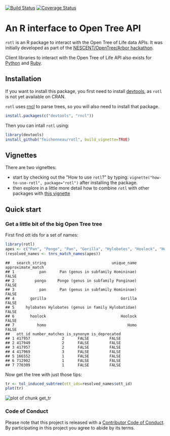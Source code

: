 
[![Build Status](https://travis-ci.org/fmichonneau/rotl.svg)](https://travis-ci.org/fmichonneau/rotl)
[![Coverage Status](https://coveralls.io/repos/fmichonneau/rotl/badge.svg)](https://coveralls.io/r/fmichonneau/rotl)

# An R interface to Open Tree API

`rotl` is an R package to interact with the Open Tree of Life data APIs. It was
initially developed as part of the
[NESCENT/OpenTree/Arbor hackathon](http://blog.opentreeoflife.org/2014/06/11/apply-for-tree-for-all-a-hackathon-to-access-opentree-resources/).

Client libraries to interact with the Open Tree of Life API also exists for
[Python](https://github.com/OpenTreeOfLife/opentree-interfaces/tree/master/python)
and [Ruby](https://github.com/SpeciesFileGroup/bark).


## Installation

If you want to install this package, you first need to install
[devtools](https://github.com/hadley/devtools), as `rotl` is not yet available
on CRAN.

`rotl` uses [rncl](https://github.com/fmichonneau/rncl) to parse trees, so you
will also need to install that package.


```r
install.packages(c("devtools", "rncl"))
```

Then you can intall `rotl` using:


```r
library(devtools)
install_github("fmichonneau/rotl", build_vignette=TRUE)
```

## Vignettes

There are two vignettes:
- start by checking out the "How to use `rotl`?" by typing:
  `vignette("how-to-use-rotl", package="rotl")` after installing the
  package.
- then explore in a little more detail how to combine `rotl` with other packages
  with [this vignette](http://dwinter.github.io/rotl-vignette/)

## Quick start

### Get a little bit of the big Open Tree tree

First find ott ids for a set of names:


```r
library(rotl)
apes <- c("Pan", "Pongo", "Pan", "Gorilla", "Hylobates", "Hoolock", "Homo")
(resolved_names <- tnrs_match_names(apes))
```

```
##   search_string                             unique_name approximate_match
## 1           pan      Pan (genus in subfamily Homininae)             FALSE
## 2         pongo     Pongo (genus in subfamily Ponginae)             FALSE
## 3           pan      Pan (genus in subfamily Homininae)             FALSE
## 4       gorilla                                 Gorilla             FALSE
## 5     hylobates Hylobates (genus in family Hylobatidae)             FALSE
## 6       hoolock                                 Hoolock             FALSE
## 7          homo                                    Homo             FALSE
##   ott_id number_matches is_synonym is_deprecated
## 1 417957              2      FALSE         FALSE
## 2 417949              2      FALSE         FALSE
## 3 417957              2      FALSE         FALSE
## 4 417969              3      FALSE         FALSE
## 5 166552              1      FALSE         FALSE
## 6 712902              1      FALSE         FALSE
## 7 770309              1      FALSE         FALSE
```

Now get the tree with just those tips:


```r
tr <- tol_induced_subtree(ott_ids=resolved_names$ott_id)
plot(tr)
```

![plot of chunk get_tr](http://i.imgur.com/KOSzti4.png) 

### Code of Conduct

Please note that this project is released with a
[Contributor Code of Conduct](CONDUCT.md). By participating in this project you
agree to abide by its terms.

